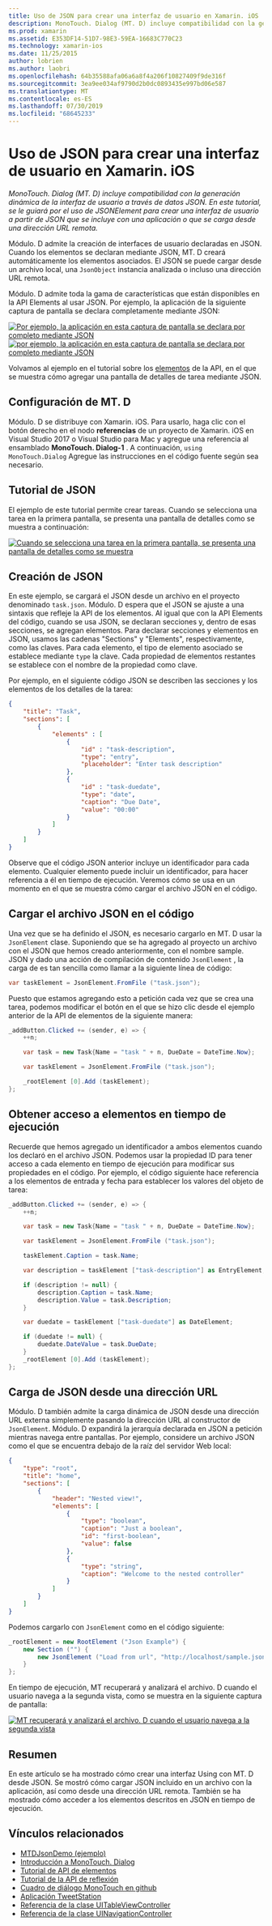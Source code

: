 ```yaml
---
title: Uso de JSON para crear una interfaz de usuario en Xamarin. iOS
description: MonoTouch. Dialog (MT. D) incluye compatibilidad con la generación dinámica de la interfaz de usuario a través de datos JSON. En este tutorial, se le guiará por el uso de JSONElement para crear una interfaz de usuario a partir de JSON que se incluye con una aplicación o que se carga desde una dirección URL remota.
ms.prod: xamarin
ms.assetid: E353DF14-51D7-98E3-59EA-16683C770C23
ms.technology: xamarin-ios
ms.date: 11/25/2015
author: lobrien
ms.author: laobri
ms.openlocfilehash: 64b35588afa06a6a8f4a206f10827409f9de316f
ms.sourcegitcommit: 3ea9ee034af9790d2b0dc0893435e997bd06e587
ms.translationtype: MT
ms.contentlocale: es-ES
ms.lasthandoff: 07/30/2019
ms.locfileid: "68645233"
---
```

# <a name="using-json-to-create-a-user-interface-in-xamarinios"></a>Uso de JSON para crear una interfaz de usuario en Xamarin. iOS

_MonoTouch. Dialog (MT. D) incluye compatibilidad con la generación dinámica de la interfaz de usuario a través de datos JSON. En este tutorial, se le guiará por el uso de JSONElement para crear una interfaz de usuario a partir de JSON que se incluye con una aplicación o que se carga desde una dirección URL remota._

Módulo. D admite la creación de interfaces de usuario declaradas en JSON. Cuando los elementos se declaran mediante JSON, MT. D creará automáticamente los elementos asociados. El JSON se puede cargar desde un archivo local, una `JsonObject` instancia analizada o incluso una dirección URL remota.

Módulo. D admite toda la gama de características que están disponibles en la API Elements al usar JSON. Por ejemplo, la aplicación de la siguiente captura de pantalla se declara completamente mediante JSON:

[![](json-element-walkthrough-images/01-load-from-file.png "Por ejemplo, la aplicación en esta captura de pantalla se declara por completo mediante JSON")](json-element-walkthrough-images/01-load-from-file.png#lightbox) [![](json-element-walkthrough-images/01-load-from-file.png "por ejemplo, la aplicación en esta captura de pantalla se declara por completo mediante JSON")](json-element-walkthrough-images/01-load-from-file.png#lightbox)

Volvamos al ejemplo en el tutorial sobre los [elementos](~/ios/user-interface/monotouch.dialog/elements-api-walkthrough.md) de la API, en el que se muestra cómo agregar una pantalla de detalles de tarea mediante JSON.

## <a name="setting-up-mtd"></a>Configuración de MT. D

Módulo. D se distribuye con Xamarin. iOS. Para usarlo, haga clic con el botón derecho en el nodo **referencias** de un proyecto de Xamarin. iOS en Visual Studio 2017 o Visual Studio para Mac y agregue una referencia al ensamblado **MonoTouch. Dialog-1** . A continuación, `using MonoTouch.Dialog` Agregue las instrucciones en el código fuente según sea necesario.

## <a name="json-walkthrough"></a>Tutorial de JSON

El ejemplo de este tutorial permite crear tareas. Cuando se selecciona una tarea en la primera pantalla, se presenta una pantalla de detalles como se muestra a continuación:

 [![](json-element-walkthrough-images/03-task-list.png "Cuando se selecciona una tarea en la primera pantalla, se presenta una pantalla de detalles como se muestra")](json-element-walkthrough-images/03-task-list.png#lightbox)

## <a name="creating-the-json"></a>Creación de JSON

En este ejemplo, se cargará el JSON desde un archivo en el proyecto denominado `task.json`. Módulo. D espera que el JSON se ajuste a una sintaxis que refleje la API de los elementos. Al igual que con la API Elements del código, cuando se usa JSON, se declaran secciones y, dentro de esas secciones, se agregan elementos. Para declarar secciones y elementos en JSON, usamos las cadenas "Sections" y "Elements", respectivamente, como las claves. Para cada elemento, el tipo de elemento asociado se establece mediante `type` la clave. Cada propiedad de elementos restantes se establece con el nombre de la propiedad como clave.

Por ejemplo, en el siguiente código JSON se describen las secciones y los elementos de los detalles de la tarea:

```json
{
    "title": "Task",
    "sections": [
        {
            "elements" : [
                {
                    "id" : "task-description",
                    "type": "entry",
                    "placeholder": "Enter task description"
                },
                {
                    "id" : "task-duedate",
                    "type": "date",
                    "caption": "Due Date",
                    "value": "00:00"
                }
            ]
        }
    ]
}
```

Observe que el código JSON anterior incluye un identificador para cada elemento. Cualquier elemento puede incluir un identificador, para hacer referencia a él en tiempo de ejecución. Veremos cómo se usa en un momento en el que se muestra cómo cargar el archivo JSON en el código.

## <a name="loading-the-json-in-code"></a>Cargar el archivo JSON en el código

Una vez que se ha definido el JSON, es necesario cargarlo en MT. D usar la `JsonElement` clase. Suponiendo que se ha agregado al proyecto un archivo con el JSON que hemos creado anteriormente, con el nombre sample. JSON y dado una acción de compilación de contenido `JsonElement` , la carga de es tan sencilla como llamar a la siguiente línea de código:

```csharp
var taskElement = JsonElement.FromFile ("task.json");
```

Puesto que estamos agregando esto a petición cada vez que se crea una tarea, podemos modificar el botón en el que se hizo clic desde el ejemplo anterior de la API de elementos de la siguiente manera:

```csharp
_addButton.Clicked += (sender, e) => {
    ++n;

    var task = new Task{Name = "task " + n, DueDate = DateTime.Now};

    var taskElement = JsonElement.FromFile ("task.json");

    _rootElement [0].Add (taskElement);
};
```

## <a name="accessing-elements-at-runtime"></a>Obtener acceso a elementos en tiempo de ejecución

Recuerde que hemos agregado un identificador a ambos elementos cuando los declaró en el archivo JSON. Podemos usar la propiedad ID para tener acceso a cada elemento en tiempo de ejecución para modificar sus propiedades en el código. Por ejemplo, el código siguiente hace referencia a los elementos de entrada y fecha para establecer los valores del objeto de tarea:

```csharp
_addButton.Clicked += (sender, e) => {
    ++n;

    var task = new Task{Name = "task " + n, DueDate = DateTime.Now};

    var taskElement = JsonElement.FromFile ("task.json");

    taskElement.Caption = task.Name;

    var description = taskElement ["task-description"] as EntryElement;

    if (description != null) {
        description.Caption = task.Name;
        description.Value = task.Description;       
    }

    var duedate = taskElement ["task-duedate"] as DateElement;

    if (duedate != null) {                
        duedate.DateValue = task.DueDate;
    }
    _rootElement [0].Add (taskElement);
};
```

## <a name="loading-json-from-a-url"></a>Carga de JSON desde una dirección URL

Módulo. D también admite la carga dinámica de JSON desde una dirección URL externa simplemente pasando la dirección URL al constructor de `JsonElement`. Módulo. D expandirá la jerarquía declarada en JSON a petición mientras navega entre pantallas. Por ejemplo, considere un archivo JSON como el que se encuentra debajo de la raíz del servidor Web local:

```json
{
    "type": "root",
    "title": "home",
    "sections": [
        {
            "header": "Nested view!",
            "elements": [
                {
                    "type": "boolean",
                    "caption": "Just a boolean",
                    "id": "first-boolean",
                    "value": false
                },
                {
                    "type": "string",
                    "caption": "Welcome to the nested controller"
                }
            ]
        }
    ]
}
```

Podemos cargarlo con `JsonElement` como en el código siguiente:

```csharp
_rootElement = new RootElement ("Json Example") {
    new Section ("") {
        new JsonElement ("Load from url", "http://localhost/sample.json")
    }
};
```

En tiempo de ejecución, MT recuperará y analizará el archivo. D cuando el usuario navega a la segunda vista, como se muestra en la siguiente captura de pantalla:

 [![](json-element-walkthrough-images/04-json-web-example.png "MT recuperará y analizará el archivo. D cuando el usuario navega a la segunda vista")](json-element-walkthrough-images/04-json-web-example.png#lightbox)

## <a name="summary"></a>Resumen

En este artículo se ha mostrado cómo crear una interfaz Using con MT. D desde JSON. Se mostró cómo cargar JSON incluido en un archivo con la aplicación, así como desde una dirección URL remota. También se ha mostrado cómo acceder a los elementos descritos en JSON en tiempo de ejecución.

## <a name="related-links"></a>Vínculos relacionados

- [MTDJsonDemo (ejemplo)](https://docs.microsoft.com/samples/xamarin/ios-samples/mtdjsondemo)
- [Introducción a MonoTouch. Dialog](~/ios/user-interface/monotouch.dialog/index.md)
- [Tutorial de API de elementos](~/ios/user-interface/monotouch.dialog/elements-api-walkthrough.md)
- [Tutorial de la API de reflexión](~/ios/user-interface/monotouch.dialog/reflection-api-walkthrough.md)
- [Cuadro de diálogo MonoTouch en github](https://github.com/migueldeicaza/MonoTouch.Dialog)
- [Aplicación TweetStation](https://github.com/migueldeicaza/TweetStation)
- [Referencia de la clase UITableViewController](https://developer.apple.com/library/ios/#DOCUMENTATION/UIKit/Reference/UITableViewController_Class/Reference/Reference.html)
- [Referencia de la clase UINavigationController](https://developer.apple.com/library/ios/#documentation/UIKit/Reference/UINavigationController_Class/Reference/Reference.html)
